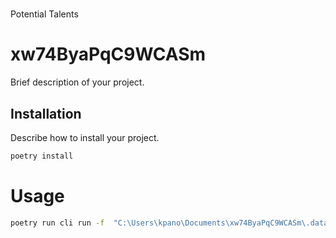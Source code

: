 #
Potential Talents

#  xw74ByaPqC9WCASm

Brief description of your project.

## Installation

Describe how to install your project.

```bash
poetry install
```

# Usage
```bash
poetry run cli run -f  "C:\Users\kpano\Documents\xw74ByaPqC9WCASm\.data\potential-talents - Aspiring human resources - seeking human resources.csv"

